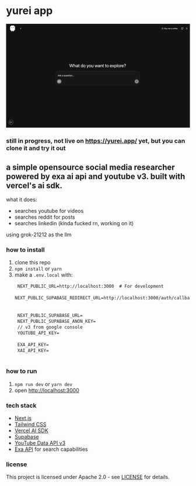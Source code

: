 # yurei app

![home view](./public/home-view.png)

### still in progress, not live on https://yurei.app/ yet, but you can clone it and try it out

## a simple opensource social media researcher powered by exa ai api and youtube v3. built with vercel's ai sdk.

what it does:
- searches youtube for videos
- searches reddit for posts
- searches linkedin (kinda fucked rn, working on it)

using grok-21212 as the llm

### how to install

1. clone this repo
2. `npm install` or `yarn`
3. make a `.env.local` with:
   ```
    NEXT_PUBLIC_URL=http://localhost:3000  # For development
    NEXT_PUBLIC_SUPABASE_REDIRECT_URL=http://localhost:3000/auth/callback


    NEXT_PUBLIC_SUPABASE_URL=
    NEXT_PUBLIC_SUPABASE_ANON_KEY=
    // v3 from google console
    YOUTUBE_API_KEY=

    EXA_API_KEY=
    XAI_API_KEY=


   ```

### how to run

1. `npm run dev` or `yarn dev`
2. open [http://localhost:3000](http://localhost:3000)

### tech stack

- [Next.js](https://nextjs.org/)
- [Tailwind CSS](https://tailwindcss.com/)
- [Vercel AI SDK](https://sdk.vercel.ai/docs)
- [Supabase](https://supabase.com/)
- [YouTube Data API v3](https://developers.google.com/youtube/v3)
- [Exa API](https://exa.ai/) for search capabilities


### license

This project is licensed under Apache 2.0 - see [LICENSE](LICENSE) for details.
